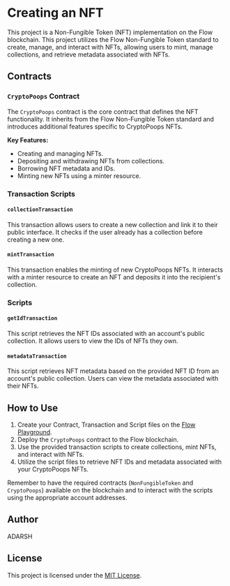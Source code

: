 # Creating an NFT

This project is a Non-Fungible Token (NFT) implementation on the Flow blockchain. This project utilizes the Flow Non-Fungible Token standard to create, manage, and interact with NFTs, allowing users to mint, manage collections, and retrieve metadata associated with NFTs.

## Contracts

### `CryptoPoops` Contract

The `CryptoPoops` contract is the core contract that defines the NFT functionality. It inherits from the Flow Non-Fungible Token standard and introduces additional features specific to CryptoPoops NFTs.

**Key Features:**

- Creating and managing NFTs.
- Depositing and withdrawing NFTs from collections.
- Borrowing NFT metadata and IDs.
- Minting new NFTs using a minter resource.

### Transaction Scripts

#### `collectionTransaction`

This transaction allows users to create a new collection and link it to their public interface. It checks if the user already has a collection before creating a new one.

#### `mintTransaction`

This transaction enables the minting of new CryptoPoops NFTs. It interacts with a minter resource to create an NFT and deposits it into the recipient's collection.

### Scripts

#### `getIdTransaction`

This script retrieves the NFT IDs associated with an account's public collection. It allows users to view the IDs of NFTs they own.

#### `metadataTransaction`

This script retrieves NFT metadata based on the provided NFT ID from an account's public collection. Users can view the metadata associated with their NFTs.

## How to Use

1. Create your Contract, Transaction and Script files on the [Flow Playground](https://play.flow.com/).
2. Deploy the `CryptoPoops` contract to the Flow blockchain.
3. Use the provided transaction scripts to create collections, mint NFTs, and interact with NFTs.
4. Utilize the script files to retrieve NFT IDs and metadata associated with your CryptoPoops NFTs.

Remember to have the required contracts (`NonFungibleToken` and `CryptoPoops`) available on the blockchain and to interact with the scripts using the appropriate account addresses.

## Author

ADARSH

## License

This project is licensed under the [MIT License](LICENSE).
